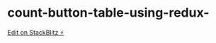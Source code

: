 # count-button-table-using-redux-

[Edit on StackBlitz ⚡️](https://stackblitz.com/edit/react-pdjuso)